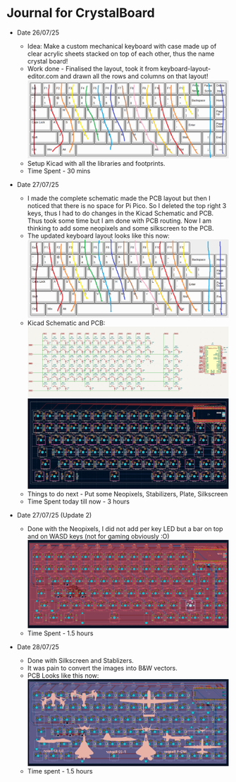 # Journal for CrystalBoard


- Date 26/07/25
    - Idea: Make a custom mechanical keyboard with case made up of clear acrylic sheets stacked on top of each other, thus the name crystal board!
    - Work done - Finalised the layout, took it from keyboard-layout-editor.com and drawn all the rows and columns on that layout!
    ![Keyboard Layout](<./images/keyboard layout.png>)
    - Setup Kicad with all the libraries and footprints.
    - Time Spent - 30 mins
    
- Date 27/07/25
    - I made the complete schematic made the PCB layout but then I noticed that there is no space for Pi Pico. So I deleted the top right 3 keys, thus I had to do changes in the Kicad Schematic and PCB. Thus took some time but I am done with PCB routing. Now I am thinking to add some neopixels and some silkscreen to the PCB.
    - The updated keyboard layout looks like this now:
    ![Keyboard Layout Updated](<./images/Keyboard Layout Updated.png>)
    - Kicad Schematic and PCB:
    ![Kicad Schematic](./images/kicad-schematic-1.png)
    ![Kicad PCB](./images/kicad-pcb-1.png)
    - Things to do next - Put some Neopixels, Stabilizers, Plate, Silkscreen
    - Time Spent today till now - 3 hours

- Date 27/07/25 (Update 2)
    - Done with the Neopixels, I did not add per key LED but a bar on top and on WASD keys (not for gaming obviously :O)
    ![alt text](./images/kicad-pcb-2.png)
    - Time Spent - 1.5 hours

- Date 28/07/25 
    - Done with Silkscreen and Stablizers.
    - It was pain to convert the images into B&W vectors.
    - PCB Looks like this now:
    ![alt text](./images/silkscreen.png)
    - Time spent - 1.5 hours
